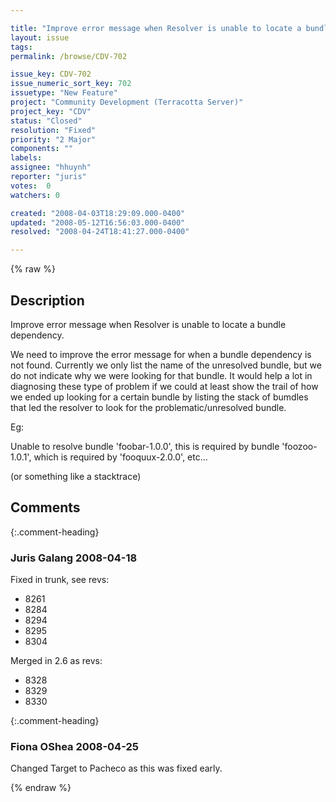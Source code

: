 ```yaml
---

title: "Improve error message when Resolver is unable to locate a bundle dependency."
layout: issue
tags: 
permalink: /browse/CDV-702

issue_key: CDV-702
issue_numeric_sort_key: 702
issuetype: "New Feature"
project: "Community Development (Terracotta Server)"
project_key: "CDV"
status: "Closed"
resolution: "Fixed"
priority: "2 Major"
components: ""
labels: 
assignee: "hhuynh"
reporter: "juris"
votes:  0
watchers: 0

created: "2008-04-03T18:29:09.000-0400"
updated: "2008-05-12T16:56:03.000-0400"
resolved: "2008-04-24T18:41:27.000-0400"

---
```




{% raw %}



## Description

<div markdown="1" class="description">

Improve error message when Resolver is unable to locate a bundle dependency.

We need to improve the error message for when a bundle dependency is not found. Currently we only list the name of the unresolved bundle, but we do not indicate why we were looking for that bundle. It would help a lot in diagnosing these type of problem if we could at least show the trail of how we ended up looking for a certain bundle by listing the stack of bumdles that led the resolver to look for the problematic/unresolved bundle.

Eg:

Unable to resolve bundle 'foobar-1.0.0', this is required by bundle 'foozoo-1.0.1', which is required by 'fooquux-2.0.0', etc...

(or something like a stacktrace)


</div>

## Comments


{:.comment-heading}
### **Juris Galang** <span class="date">2008-04-18</span>

<div markdown="1" class="comment">

Fixed in trunk, see revs:
- 8261 
- 8284
- 8294
- 8295
- 8304

Merged in 2.6 as revs:
- 8328
- 8329
- 8330



</div>


{:.comment-heading}
### **Fiona OShea** <span class="date">2008-04-25</span>

<div markdown="1" class="comment">

Changed Target to Pacheco as this was fixed early.

</div>



{% endraw %}
